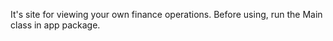 It's site for viewing your own finance operations. Before using, run the Main class in app package.

